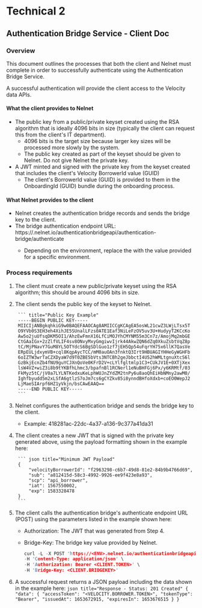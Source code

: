 # Technical 2

## Authentication Bridge Service - Client Doc

### Overview
This document outlines the processes that both the client and Nelnet must complete in order to successfully authenticate using the Authentication
Bridge Service.

A successful authentication will provide the client access to the Velocity data APIs.

#### What the client provides to Nelnet
* The public key from a public/private keyset created using the RSA algorithm that is ideally 4096 bits in size (typically the client can request this
from the client's IT department).
    * 4096 bits is the target size because larger key sizes will be processed more slowly by the system.
    * The public key created as part of the keyset should be given to Nelnet. Do not give Nelnet the private key.
* A JWT minted and signed with the private key from the keyset created that includes the client's Velocity BorrowerId value (GUID)
    * The client's BorrowerId value (GUID) is provided to them in the OnboardingId (GUID) bundle during the onboarding process.

#### What Nelnet provides to the client
* Nelnet creates the authentication bridge records and sends the bridge key to the client.
* The bridge authentication endpoint URL: https://<ENV>.nelnet.io/authenticationbridgeapi/authentication-bridge/authenticate
    * Depending on the environment, replace the <ENV> with the value provided for a specific environment.

### Process requirements
1. The client must create a new public/private keyset using the RSA algorithm; this should be around 4096 bits in size.

2. The client sends the public key of the keyset to Nelnet.

        ``` title="Public Key Example"
        -----BEGIN PUBLIC KEY-----
        MIICIjANBgkqhkiG9w0BAQEFAAOCAg8AMIICCgKCAgEA5osWL21cwZ3LWjLTsx5T
        O9YVb0S3EH3eh4XihJE5SUnalLFzs0ATE1Eaf3NiLeFzOV5uv3U+HudyyT2KCcKo
        Aw5o2juUfsqDKM5OI1/AhzEwFmnX16LfCiMOJYhCMYNM55m3Cn7z/AmojMq2mbGE
        CtGAaIGx+2zZlfVLIF4sv8ONvyMxyGmgiwvIjrk44AkwZQN6dZq0XkuZsbtVqZ8p
        tC/MjPNavY7GuM8YL5OTYdcS6BgSDlGuo1zf7jEH5Qp54uFqrYH75x6llK7QasVe
        ERpEULjdxymVB+cql8KqpAycTCC/mM0auOAn3fnktQ3Irt9HBUAGIYHHeGyWGHFb
        6oIZTW3wrTaCZXDyaW7d9T0ZBE5bVts3NTCBh2geJbbctI4U52hWMLtgnuXtcS6l
        GzBkjEcnZb4fNU9guYCJXnQoVe0KFrD2V+cLYlfgltmlp1C3+CUkJV1E+0XTjXex
        lsW4VZ+wiZ3i8b9tYKBfhLhmc3/bpafnBl1RCNerl1eNuBHFGj6Px/y6KRMtf/03
        FkMyz5tC/jV0a7LYLNTKedxuKeLphWUJnZYdZM2tnPy6u8aoQhEiHbNMny2awM0/
        Ighfbyudd5m2xLSfA6gtlzS7oJm7cs6gCYZkv85i8ynndBHfoXdxb+coEO0WepJ2
        LjMaeSIArpf6HZ1yVkjn/bsCAwEAAQ==
        -----END PUBLIC KEY-----
        ```

3. Nelnet configures the authentication bridge and sends the bridge key to the client.
    * Example: 418281ac-22dc-4a37-a136-9c377a41da31

4. The client creates a new JWT that is signed with the private key generated above, using the payload formatting shown in the example here:

        ``` json title="Minimum JWT Payload"
        {
            "velocityBorrowerId": "f2963298-c6b7-49d8-81e2-84b9b4766d69",
            "sub": "a812415d-58c3-4992-9926-ee9f423e8a93",
            "scp": "api_borrower",
            "iat": 1567550002,
            "exp": 1583328478
        }
        ```

5. The client calls the authentication bridge's authenticate endpoint URL (POST) using the parameters listed in the example shown here:
    * Authorization: The JWT that was generated from Step 4.
    * Bridge-Key: The bridge key value provided by Nelnet.

        ``` c title="CURL"
        curl -L -X POST 'https://<ENV>.nelnet.io/authenticationbridgeapi/authentication-bridge/authenticate' \
        -H 'Content-Type: application/json' \
        -H 'Authorization: Bearer <CLIENT.TOKEN>' \
        -H 'Bridge-Key: <CLIENT.BRIDGEKEY>'
        ```

6. A successful request returns a JSON payload including the data shown in the example here:
        ``` json title="Response - Status: 201 Created"
        {
            "data": {
                "accessToken": "<VELOCITY.BORROWER.TOKEN>",
                "tokenType": "Bearer",
                "issuedAt": 1653672915,
                "expiresIn": 1653676515
            }
        }
        ```